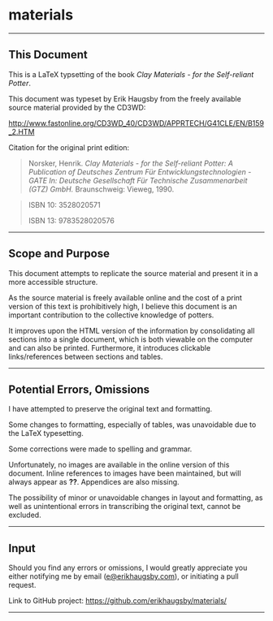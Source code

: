 # materials

---

## This Document

This is a LaTeX typsetting of the book *Clay Materials - for the Self-reliant Potter*.

This document was typeset by Erik Haugsby from the freely available source 
material provided by the CD3WD:

http://www.fastonline.org/CD3WD_40/CD3WD/APPRTECH/G41CLE/EN/B159_2.HTM

Citation for the original print edition:

>Norsker, Henrik. *Clay Materials - for the Self-reliant Potter: A Publication*
>     *of Deutsches Zentrum Für Entwicklungstechnologien - GATE In: Deutsche*
>	 *Gesellschaft Für Technische Zusammenarbeit (GTZ) GmbH.* 
>	 Braunschweig: Vieweg, 1990.

>ISBN 10: 3528020571
>
>ISBN 13: 9783528020576

---

## Scope and Purpose

This document attempts to replicate the source material and present it in a more 
accessible structure.

As the source material is freely available online and the cost of a print version 
of this text is prohibitively high, I believe this document is an important 
contribution to the collective knowledge of potters. 

It improves upon the HTML version of the information by consolidating all sections 
into a single document, which is both viewable on the computer and can also be
printed. Furthermore, it introduces clickable links/references between sections and 
tables.

---

## Potential Errors, Omissions

I have attempted to preserve the original text and formatting. 

Some changes to formatting, especially of tables, was unavoidable due to the 
LaTeX typesetting.

Some corrections were made to spelling and grammar.

Unfortunately, no images are available in the online version of this document. 
Inline references to images have been maintained, but will always appear as 
**??**. Appendices are also missing.

The possibility of minor or unavoidable changes in layout and formatting, as 
well as unintentional errors in transcribing the original text, cannot be 
excluded.

---

## Input

Should you find any errors or omissions, I would greatly appreciate you either 
notifying me by email (e@erikhaugsby.com), or initiating a pull request.

Link to GitHub project: https://github.com/erikhaugsby/materials/

---